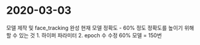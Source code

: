 # 2020-03-03

모델 제작 및 face_tracking 완성
현재 모델 정확도 - 60% 정도
정확도를 높이기 위해 할 수 있는 것
    1. 하이퍼 파라미터 
    2. epoch 수 수정
        60% 모델 = 150번
